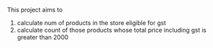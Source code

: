 This project aims to 
1. calculate num of products in the store eligible for gst
2. calculate count of those products whose total price including gst is greater than 2000